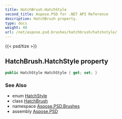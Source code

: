 ```yaml
---
title: HatchBrush.HatchStyle
second_title: Aspose.PSD for .NET API Reference
description: HatchBrush property. 
type: docs
weight: 40
url: /net/aspose.psd.brushes/hatchbrush/hatchstyle/
---
```

{{< psd/tize >}}
## HatchBrush.HatchStyle property

```csharp
public HatchStyle HatchStyle { get; set; }
```

### See Also

* enum [HatchStyle](../../../aspose.psd/hatchstyle/)
* class [HatchBrush](../)
* namespace [Aspose.PSD.Brushes](../../hatchbrush/)
* assembly [Aspose.PSD](../../../)


